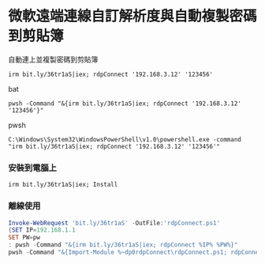 微軟遠端連線自訂解析度與自動複製密碼到剪貼簿
===

自動連上並複製密碼到剪貼簿
```
irm bit.ly/36tr1aS|iex; rdpConnect '192.168.3.12' '123456'
```

bat
```
pwsh -Command "&{irm bit.ly/36tr1aS|iex; rdpConnect '192.168.3.12' '123456'}"
```

pwsh
```
C:\Windows\System32\WindowsPowerShell\v1.0\powershell.exe -command "irm bit.ly/36tr1aS|iex; rdpConnect '192.168.3.12' '123456'"
```



### 安裝到電腦上
```
irm bit.ly/36tr1aS|iex; Install
```

### 離線使用
``` ps1
Invoke-WebRequest 'bit.ly/36tr1aS' -OutFile:'rdpConnect.ps1'
{SET IP=192.168.1.1
SET PW=pw
: pwsh -Command "&{irm bit.ly/36tr1aS|iex; rdpConnect %IP% %PW%}"
pwsh -Command "&{Import-Module %~dp0rdpConnect\rdpConnect.ps1; rdpConnect %IP% %PW%}"} > rdp1.bat

```
